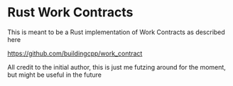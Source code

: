 # Rust Work Contracts

This is meant to be a Rust implementation of Work Contracts as described here

https://github.com/buildingcpp/work_contract

All credit to the initial author, this is just me futzing around for the moment, but might be useful in the future